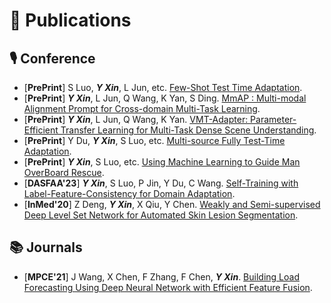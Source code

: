 # 📝 Publications 
## 🎙 Conference
- [**PrePrint**] S Luo, ***Y Xin***, L Jun, etc. [Few-Shot Test Time Adaptation]().
- [**PrePrint**] ***Y Xin***, L Jun, Q Wang, K Yan, S Ding. [MmAP : Multi-modal Alignment Prompt for Cross-domain Multi-Task Learning]().
- [**PrePrint**] ***Y Xin***, L Jun, Q Wang, K Yan. [VMT-Adapter: Parameter-Efficient Transfer Learning for Multi-Task Dense Scene Understanding]().
- [**PrePrint**] Y Du, ***Y Xin***, S Luo, etc. [Multi-source Fully Test-Time Adaptation]().
- [**PrePrint**] ***Y Xin***, S Luo, etc. [Using Machine Learning to Guide Man OverBoard Rescue]().
- [**DASFAA'23**] ***Y Xin***, S Luo, P Jin, Y Du, C Wang. [Self-Training with Label-Feature-Consistency for Domain Adaptation](https://link.springer.com/chapter/10.1007/978-3-031-30678-5_7).
- [**InMed'20**] Z Deng, ***Y Xin***, X Qiu, Y Chen. [Weakly and Semi-supervised Deep Level Set Network for Automated Skin Lesion Segmentation](https://link.springer.com/chapter/10.1007/978-981-15-5852-8_14). 

## 📚 Journals
- [**MPCE'21**] J Wang, X Chen, F Zhang, F Chen, ***Y Xin***. [Building Load Forecasting Using Deep Neural Network with Efficient Feature Fusion](https://ieeexplore.ieee.org/abstract/document/9319813).
